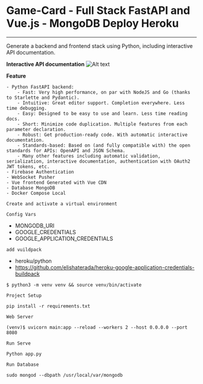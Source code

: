 
# Game-Card - Full Stack FastAPI and Vue.js - MongoDB Deploy Heroku

****

Generate a backend and frontend stack using Python, including interactive API documentation.

**Interactive API documentation**
![Alt text](https://sv1.picz.in.th/images/2021/03/26/D6torg.png?raw=true "Title")

**Feature**

    - Python FastAPI backend:
        - Fast: Very high performance, on par with NodeJS and Go (thanks to Starlette and Pydantic).
        - Intuitive: Great editor support. Completion everywhere. Less time debugging.
        - Easy: Designed to be easy to use and learn. Less time reading docs.
        - Short: Minimize code duplication. Multiple features from each parameter declaration.
        - Robust: Get production-ready code. With automatic interactive documentation.
        - Standards-based: Based on (and fully compatible with) the open standards for APIs: OpenAPI and JSON Schema.
        - Many other features including automatic validation, serialization, interactive documentation, authentication with OAuth2 JWT tokens, etc.
    - Firebase Authentication
    - WebSocket Pusher
    - Vue frontend Generated with Vue CDN
    - Database MongoDB
    - Docker Compose Local

`Create and activate a virtual environment`

`Config Vars`
- MONGODB_URI
- GOOGLE_CREDENTIALS
- GOOGLE_APPLICATION_CREDENTIALS

`add vuildpack`
- heroku/python
- https://github.com/elishaterada/heroku-google-application-credentials-buildpack

~~~~
$ python3 -m venv venv && source venv/bin/activate
 ~~~~        

`Project Setup`

~~~~
pip install -r requirements.txt
 ~~~~

`Web Server`

~~~~
(venv)$ uvicorn main:app --reload --workers 2 --host 0.0.0.0 --port 8080
~~~~

`Run Serve`

~~~~
Python app.py
 ~~~~

`Run Database`

~~~~
sudo mongod --dbpath /usr/local/var/mongodb
 ~~~~
